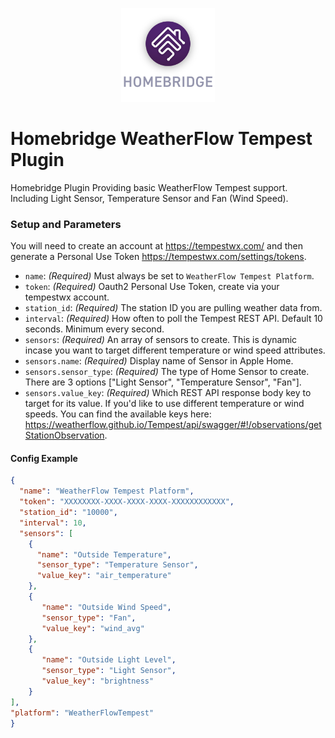 
<p align="center">

<img src="https://github.com/homebridge/branding/raw/master/logos/homebridge-wordmark-logo-vertical.png" width="150">

</p>

# Homebridge WeatherFlow Tempest Plugin

Homebridge Plugin Providing basic WeatherFlow Tempest support. Including Light Sensor, Temperature Sensor and Fan (Wind Speed).

### Setup and Parameters

You will need to create an account at https://tempestwx.com/ and then generate a Personal Use Token https://tempestwx.com/settings/tokens.

- `name`: _(Required)_ Must always be set to `WeatherFlow Tempest Platform`.
- `token`: _(Required)_ Oauth2 Personal Use Token, create via your tempestwx account.
- `station_id`: _(Required)_ The station ID you are pulling weather data from.
- `interval`: _(Required)_ How often to poll the Tempest REST API. Default 10 seconds. Minimum every second.
- `sensors`: _(Required)_ An array of sensors to create. This is dynamic incase you want to target different temperature or wind speed attributes.
- `sensors.name`: _(Required)_ Display name of Sensor in Apple Home.
- `sensors.sensor_type`: _(Required)_ The type of Home Sensor to create. There are 3 options ["Light Sensor", "Temperature Sensor", "Fan"].
- `sensors.value_key`: _(Required)_ Which REST API response body key to target for its value. If you'd like to use different temperature or wind speeds. You can find the available keys here: https://weatherflow.github.io/Tempest/api/swagger/#!/observations/getStationObservation.

#### Config Example

```json
{
  "name": "WeatherFlow Tempest Platform",
  "token": "XXXXXXXX-XXXX-XXXX-XXXX-XXXXXXXXXXXX",
  "station_id": "10000",
  "interval": 10,
  "sensors": [
    {
      "name": "Outside Temperature",
      "sensor_type": "Temperature Sensor",
      "value_key": "air_temperature"
    },
    {
       "name": "Outside Wind Speed",
       "sensor_type": "Fan",
       "value_key": "wind_avg"
    },
    {
       "name": "Outside Light Level",
       "sensor_type": "Light Sensor",
       "value_key": "brightness"
    }
],
"platform": "WeatherFlowTempest"
}
```